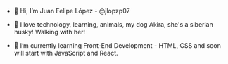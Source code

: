 - 👋 Hi, I’m Juan Felipe López - @jlopzp07

- 👀 I love technology, learning, animals, my dog Akira, she's a siberian husky! Walking with her!
- 🌱 I’m currently learning Front-End Development - HTML, CSS and soon will start with JavaScript and React.

<!---
jlopzp07/jlopzp07 is a ✨ special ✨ repository because its `README.md` (this file) appears on your GitHub profile.
You can click the Preview link to take a look at your changes.
--->
